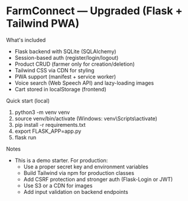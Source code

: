 FarmConnect — Upgraded (Flask + Tailwind PWA)
============================================

What's included
- Flask backend with SQLite (SQLAlchemy)
- Session-based auth (register/login/logout)
- Product CRUD (farmer only for creation/deletion)
- Tailwind CSS via CDN for styling
- PWA support (manifest + service worker)
- Voice search (Web Speech API) and lazy-loading images
- Cart stored in localStorage (frontend)

Quick start (local)
1. python3 -m venv venv
2. source venv/bin/activate   (Windows: venv\Scripts\activate)
3. pip install -r requirements.txt
4. export FLASK_APP=app.py
5. flask run

Notes
- This is a demo starter. For production:
  * Use a proper secret key and environment variables
  * Build Tailwind via npm for production classes
  * Add CSRF protection and stronger auth (Flask-Login or JWT)
  * Use S3 or a CDN for images
  * Add input validation on backend endpoints
